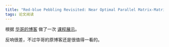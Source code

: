 ```yaml
---
title: "Red-blue Pebbling Revisited: Near Optimal Parallel Matrix-Matrix Multiplication"
tags: 论文阅读
---
```


根据 [华哥的博客](https://enigmahuang.me/2022/04/02/CARMA-COSMA/) 做了一次 [课程展示](https://cdn.jsdelivr.net/gh/wu-kan/blog-image/2022/04/15/1.pdf)。

反响很差，不过华哥的原博客还是很值得一看的。
